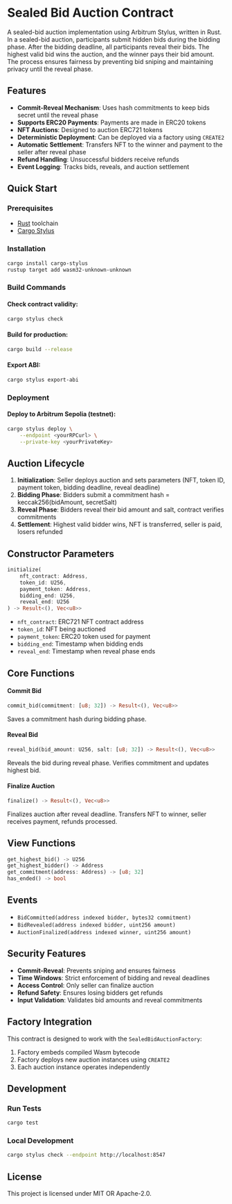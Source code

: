 # Sealed Bid Auction Contract

A sealed-bid auction implementation using Arbitrum Stylus, written in Rust. In a sealed-bid auction, participants submit hidden bids during the bidding phase. After the bidding deadline, all participants reveal their bids. The highest valid bid wins the auction, and the winner pays their bid amount. The process ensures fairness by preventing bid sniping and maintaining privacy until the reveal phase.

## Features

* **Commit-Reveal Mechanism**: Uses hash commitments to keep bids secret until the reveal phase
* **Supports ERC20 Payments**: Payments are made in ERC20 tokens
* **NFT Auctions**: Designed to auction ERC721 tokens
* **Deterministic Deployment**: Can be deployed via a factory using `CREATE2`
* **Automatic Settlement**: Transfers NFT to the winner and payment to the seller after reveal phase
* **Refund Handling**: Unsuccessful bidders receive refunds
* **Event Logging**: Tracks bids, reveals, and auction settlement

## Quick Start

### Prerequisites

* [Rust](https://rustup.rs/) toolchain
* [Cargo Stylus](https://github.com/OffchainLabs/cargo-stylus)

### Installation

```bash
cargo install cargo-stylus
rustup target add wasm32-unknown-unknown
```

### Build Commands

#### Check contract validity:

```bash
cargo stylus check
```

#### Build for production:

```bash
cargo build --release
```

#### Export ABI:

```bash
cargo stylus export-abi
```

### Deployment

#### Deploy to Arbitrum Sepolia (testnet):

```bash
cargo stylus deploy \
    --endpoint <yourRPCurl> \
    --private-key <yourPrivateKey>
```

## Auction Lifecycle

1. **Initialization**: Seller deploys auction and sets parameters (NFT, token ID, payment token, bidding deadline, reveal deadline)
2. **Bidding Phase**: Bidders submit a commitment hash = keccak256(bidAmount, secretSalt)
3. **Reveal Phase**: Bidders reveal their bid amount and salt, contract verifies commitments
4. **Settlement**: Highest valid bidder wins, NFT is transferred, seller is paid, losers refunded

## Constructor Parameters

```rust
initialize(
    nft_contract: Address,
    token_id: U256,
    payment_token: Address,
    bidding_end: U256,
    reveal_end: U256
) -> Result<(), Vec<u8>>
```

* `nft_contract`: ERC721 NFT contract address
* `token_id`: NFT being auctioned
* `payment_token`: ERC20 token used for payment
* `bidding_end`: Timestamp when bidding ends
* `reveal_end`: Timestamp when reveal phase ends

## Core Functions

#### Commit Bid

```rust
commit_bid(commitment: [u8; 32]) -> Result<(), Vec<u8>>
```

Saves a commitment hash during bidding phase.

#### Reveal Bid

```rust
reveal_bid(bid_amount: U256, salt: [u8; 32]) -> Result<(), Vec<u8>>
```

Reveals the bid during reveal phase. Verifies commitment and updates highest bid.

#### Finalize Auction

```rust
finalize() -> Result<(), Vec<u8>>
```

Finalizes auction after reveal deadline. Transfers NFT to winner, seller receives payment, refunds processed.

## View Functions

```rust
get_highest_bid() -> U256
get_highest_bidder() -> Address
get_commitment(address: Address) -> [u8; 32]
has_ended() -> bool
```

## Events

* `BidCommitted(address indexed bidder, bytes32 commitment)`
* `BidRevealed(address indexed bidder, uint256 amount)`
* `AuctionFinalized(address indexed winner, uint256 amount)`

## Security Features

* **Commit-Reveal**: Prevents sniping and ensures fairness
* **Time Windows**: Strict enforcement of bidding and reveal deadlines
* **Access Control**: Only seller can finalize auction
* **Refund Safety**: Ensures losing bidders get refunds
* **Input Validation**: Validates bid amounts and reveal commitments

## Factory Integration

This contract is designed to work with the `SealedBidAuctionFactory`:

1. Factory embeds compiled Wasm bytecode
2. Factory deploys new auction instances using `CREATE2`
3. Each auction instance operates independently

## Development

### Run Tests

```bash
cargo test
```

### Local Development

```bash
cargo stylus check --endpoint http://localhost:8547
```

## License

This project is licensed under MIT OR Apache-2.0.
